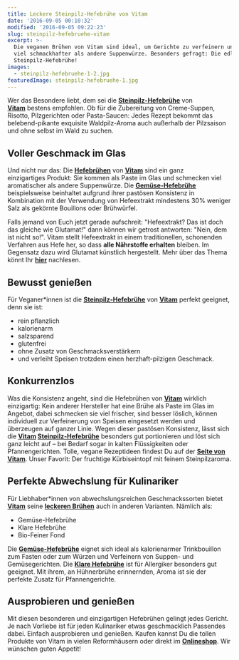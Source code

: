 ```yaml
---
title: Leckere Steinpilz-Hefebrühe von Vitam
date: '2016-09-05 00:10:32'
modified: '2016-09-05 09:22:23'
slug: steinpilz-hefebruehe-vitam
excerpt: >-
  Die veganen Brühen von Vitam sind ideal, um Gerichte zu verfeinern und dabei
  viel schmackhafter als andere Suppenwürze. Besonders gefragt: Die edle
  Steinpilz-Hefebrühe!
images:
  - steinpilz-hefebruehe-1-2.jpg
featuredImage: steinpilz-hefebruehe-1.jpg
---
```


Wer das Besondere liebt, dem sei die [**Steinpilz-Hefebrühe**](http://www.vitam.de/steinpilz-hefebruhe.html) von [**Vitam**](http://www.vitam.de) bestens empfohlen. Ob für die Zubereitung von Creme-Suppen, Risotto, Pilzgerichten oder Pasta-Saucen: Jedes Rezept bekommt das belebend-pikante exquisite Waldpilz-Aroma auch außerhalb der Pilzsaison und ohne selbst im Wald zu suchen.

## Voller Geschmack im Glas

Und nicht nur das: Die [**Hefebrühen**](http://www.vitam.de/trinkbruhen-bouillons.html) von **[Vitam](http://www.vitam.de)** sind ein ganz einzigartiges Produkt: Sie kommen als Paste im Glas und schmecken viel aromatischer als andere Suppenwürze. Die **[Gemüse-Hefebrühe](http://www.vitam.de/gemuse-hefebruhe.html)** beispielsweise beinhaltet aufgrund ihrer pastösen Konsistenz in Kombination mit der Verwendung von Hefeextrakt mindestens 30% weniger Salz als gekörnte Bouillons oder Brühwürfel. 

Falls jemand von Euch jetzt gerade aufschreit: "Hefeextrakt? Das ist doch das gleiche wie Glutamat!" dann können wir getrost antworten: "Nein, dem ist nicht so!". Vitam stellt Hefeextrakt in einem traditionellen, schonenden Verfahren aus Hefe her, so dass **alle Nährstoffe erhalten** bleiben. Im Gegensatz dazu wird Glutamat künstlich hergestellt. Mehr über das Thema könnt Ihr [**hier**](https://www.veganblatt.com/vitam-r-hefeextrakt) nachlesen.

## Bewusst genießen

Für Veganer\*innen ist die [**Steinpilz-Hefebrühe**](http://www.vitam.de/steinpilz-hefebruhe.html) von [**Vitam**](http://www.vitam.de) perfekt geeignet, denn sie ist:

*   rein pflanzlich
*   kalorienarm
*   salzsparend
*   glutenfrei
*   ohne Zusatz von Geschmacksverstärkern
*   und verleiht Speisen trotzdem einen herzhaft-pilzigen Geschmack.

## Konkurrenzlos

Was die Konsistenz angeht, sind die Hefebrühen von **[Vitam](http://www.vitam.de)** wirklich einzigartig: Kein anderer Hersteller hat eine Brühe als Paste im Glas im Angebot, dabei schmecken sie viel frischer, sind besser löslich, können individuell zur Verfeinerung von Speisen eingesetzt werden und überzeugen auf ganzer Linie. Wegen dieser pastösen Konsistenz, lässt sich die **[Vitam](http://www.vitam.de) [Steinpilz-Hefebrühe](http://www.vitam.de/steinpilz-hefebruhe.html)** besonders gut portionieren und löst sich ganz leicht auf – bei Bedarf sogar in kalten Flüssigkeiten oder Pfannengerichten. Tolle, vegane Rezeptideen findest Du auf der [**Seite von Vitam**](http://www.vitam.de/vegane-rezepte-mit-vitam-produkten.html). Unser Favorit: Der fruchtige Kürbiseintopf mit feinem Steinpilzaroma.

## Perfekte Abwechslung für Kulinariker

Für Liebhaber\*innen von abwechslungsreichen Geschmackssorten bietet [**Vitam**](http://www.vitam.de/) seine [**leckeren Brühen**](https://www.veganblatt.com/vitam-r-hefeextrakt) auch in anderen Varianten. Nämlich als:

*   Gemüse-Hefebrühe
*   Klare Hefebrühe
*   Bio-Feiner Fond

Die **[Gemüse-Hefebrühe](http://www.vitam.de/gemuse-hefebruhe.html)** eignet sich ideal als kalorienarmer Trinkbouillon zum Fasten oder zum Würzen und Verfeinern von Suppen- und Gemüsegerichten. Die **[Klare Hefebrühe](http://www.vitam.de/klare-hefebruhe.html)** ist für Allergiker besonders gut geeignet. Mit ihrem, an Hühnerbrühe erinnernden, Aroma ist sie der perfekte Zusatz für Pfannengerichte.

## Ausprobieren und genießen

Mit diesen besonderen und einzigartigen Hefebrühen gelingt jedes Gericht. Je nach Vorliebe ist für jeden Kulinariker etwas geschmacklich Passendes dabei. Einfach ausprobieren und genießen. Kaufen kannst Du die tollen Produkte von Vitam in vielen Reformhäusern oder direkt im [**Onlineshop**](http://www.vitam-shop.de/epages/64015113.sf/de_DE/?ObjectPath=/Shops/64015113/Categories/Bruehen). Wir wünschen guten Appetit! <!-- Image removed (no copyright): steinpilz-hefebruehe-1-2-640x379.jpg -->
